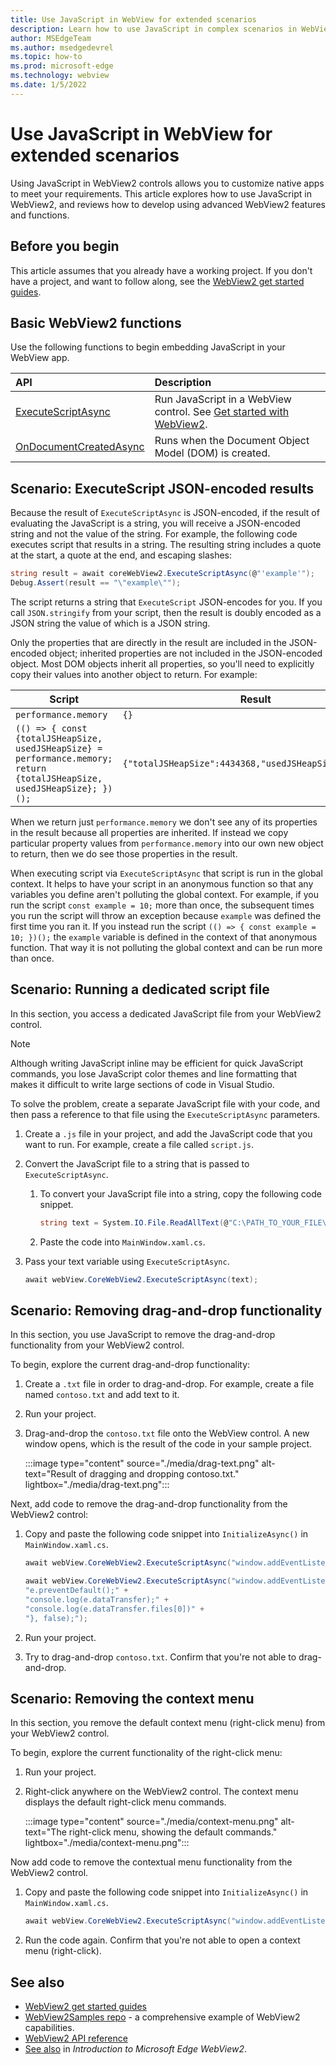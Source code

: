 ```yaml
---
title: Use JavaScript in WebView for extended scenarios
description: Learn how to use JavaScript in complex scenarios in WebView2 apps
author: MSEdgeTeam
ms.author: msedgedevrel
ms.topic: how-to
ms.prod: microsoft-edge
ms.technology: webview
ms.date: 1/5/2022
---
```

# Use JavaScript in WebView for extended scenarios

Using JavaScript in WebView2 controls allows you to customize native apps to meet your requirements. This article explores how to use JavaScript in WebView2, and reviews how to develop using advanced WebView2 features and functions.


<!-- ====================================================================== -->
## Before you begin

This article assumes that you already have a working project. If you don't have a project, and want to follow along, see the [WebView2 get started guides](../index.md#get-started).


<!-- ====================================================================== -->
## Basic WebView2 functions

Use the following functions to begin embedding JavaScript in your WebView app.

| API  | Description  |
|:--- |:--- |
| [ExecuteScriptAsync](/dotnet/api/microsoft.web.webview2.wpf.webview2.executescriptasync) | Run JavaScript in a WebView control.  See [Get started with WebView2](../get-started/get-started.md). |
| [OnDocumentCreatedAsync](/microsoft-edge/webview2/reference/win32/icorewebview2#addscripttoexecuteondocumentcreated) | Runs when the Document Object Model (DOM) is created. |


<!-- ====================================================================== -->
## Scenario: ExecuteScript JSON-encoded results


Because the result of `ExecuteScriptAsync` is JSON-encoded, if the result of evaluating the JavaScript is a string, you will receive a JSON-encoded string and not the value of the string. For example, the following code executes script that results in a string.  The resulting string includes a quote at the start, a quote at the end, and escaping slashes:

```csharp
string result = await coreWebView2.ExecuteScriptAsync(@"'example'");
Debug.Assert(result == "\"example\"");
```

The script returns a string that `ExecuteScript` JSON-encodes for you. If you call `JSON.stringify` from your script, then the result is doubly encoded as a JSON string the value of which is a JSON string.

Only the properties that are directly in the result are included in the JSON-encoded object; inherited properties are not included in the JSON-encoded object. Most DOM objects inherit all properties, so you'll need to explicitly copy their values into another object to return. For example:

Script              | Result
---                 | ---
`performance.memory`  | `{}`
`(() => { const {totalJSHeapSize, usedJSHeapSize} = performance.memory; return {totalJSHeapSize, usedJSHeapSize}; })();` |  `{"totalJSHeapSize":4434368,"usedJSHeapSize":2832912}`

When we return just `performance.memory` we don't see any of its properties in the result because all properties are inherited. If instead we copy particular property values from `performance.memory` into our own new object to return, then we do see those properties in the result.

When executing script via `ExecuteScriptAsync` that script is run in the global context. It helps to have your script in an anonymous function so that any variables you define aren't polluting the global context. For example, if you run the script `const example = 10;` more than once, the subsequent times you run the script will throw an exception because `example` was defined the first time you ran it. If you instead run the script `(() => { const example = 10; })();` the `example` variable is defined in the context of that anonymous function. That way it is not polluting the global context and can be run more than once.

<!-- ====================================================================== -->
## Scenario: Running a dedicated script file

In this section, you access a dedicated JavaScript file from your WebView2 control.

> [!NOTE]
> Although writing JavaScript inline may be efficient for quick JavaScript commands, you lose JavaScript color themes and line formatting that makes it difficult to write large sections of code in Visual Studio.

To solve the problem, create a separate JavaScript file with your code, and then pass a reference to that file using the `ExecuteScriptAsync` parameters.

1.  Create a `.js` file in your project, and add the JavaScript code that you want to run.  For example, create a file called `script.js`.
1.  Convert the JavaScript file to a string that is passed to `ExecuteScriptAsync`.
    1.  To convert your JavaScript file into a string, copy the following code snippet.

        ```csharp
        string text = System.IO.File.ReadAllText(@"C:\PATH_TO_YOUR_FILE\script.js");
        ```

    1.  Paste the code into `MainWindow.xaml.cs`.
1.  Pass your text variable using `ExecuteScriptAsync`.

    ```csharp
    await webView.CoreWebView2.ExecuteScriptAsync(text);
    ```


<!-- ====================================================================== -->
## Scenario: Removing drag-and-drop functionality

In this section, you use JavaScript to remove the drag-and-drop functionality from your WebView2 control.

To begin, explore the current drag-and-drop functionality:

1.  Create a `.txt` file in order to drag-and-drop.  For example, create a file named `contoso.txt` and add text to it.

1.  Run your project.

1.  Drag-and-drop the `contoso.txt` file onto the WebView control.  A new window opens, which is the result of the code in your sample project.

    :::image type="content" source="./media/drag-text.png" alt-text="Result of dragging and dropping contoso.txt." lightbox="./media/drag-text.png":::

Next, add code to remove the drag-and-drop functionality from the WebView2 control:

1.  Copy and paste the following code snippet into `InitializeAsync()` in `MainWindow.xaml.cs`.

    ```csharp
    await webView.CoreWebView2.ExecuteScriptAsync("window.addEventListener('dragover',function(e){e.preventDefault();},false);");

    await webView.CoreWebView2.ExecuteScriptAsync("window.addEventListener('drop',function(e){" +
    "e.preventDefault();" +
    "console.log(e.dataTransfer);" +
    "console.log(e.dataTransfer.files[0])" +
    "}, false);");
    ```

1.  Run your project.

1.  Try to drag-and-drop `contoso.txt`.  Confirm that you're not able to drag-and-drop.


<!-- ====================================================================== -->
## Scenario: Removing the context menu

In this section, you remove the default context menu (right-click menu) from your WebView2 control.

To begin, explore the current functionality of the right-click menu:

1.  Run your project.

1.  Right-click anywhere on the WebView2 control.  The context menu displays the default right-click menu commands.

    :::image type="content" source="./media/context-menu.png" alt-text="The right-click menu, showing the default commands." lightbox="./media/context-menu.png":::

Now add code to remove the contextual menu functionality from the WebView2 control.

1.  Copy and paste the following code snippet into `InitializeAsync()` in `MainWindow.xaml.cs`.

    ```csharp
    await webView.CoreWebView2.ExecuteScriptAsync("window.addEventListener('contextmenu', window => {window.preventDefault();});");
    ```

1.  Run the code again.  Confirm that you're not able to open a context menu (right-click).


<!-- ====================================================================== -->
## See also

*  [WebView2 get started guides](../index.md#get-started)
*  [WebView2Samples repo](https://github.com/MicrosoftEdge/WebView2Samples) - a comprehensive example of WebView2 capabilities.
*  [WebView2 API reference](../webview2-api-reference.md)
*  [See also](../index.md#see-also) in _Introduction to Microsoft Edge WebView2_.
